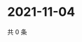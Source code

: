 # 2021-11-04

共 0 条

<!-- BEGIN WEIBO -->
<!-- 最后更新时间 Thu Nov 04 2021 18:16:11 GMT+0800 (China Standard Time) -->

<!-- END WEIBO -->

